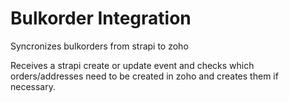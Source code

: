 # Bulkorder Integration

Syncronizes bulkorders from strapi to zoho

Receives a strapi create or update event and checks which orders/addresses need to be created in zoho and creates them if necessary.

